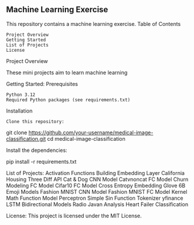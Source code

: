 ## Machine Learning Exercise

This repository contains a machine learning exercise.
Table of Contents

    Project Overview
    Getting Started
    List of Projects
    License

Project Overview

These mini projects aim to learn machine learning 

Getting Started:
Prerequisites

    Python 3.12
    Required Python packages (see requirements.txt)

Installation

    Clone this repository:

git clone https://github.com/your-username/medical-image-classification.git
cd medical-image-classification

Install the dependencies:

pip install -r requirements.txt

List of Projects:
     Activation Functions
     Building Embedding Layer
     California Housing Three Diff API
     Cat & Dog CNN Model
     Catvnoncat FC Model
     Churn Modeling FC Model
     Cifar10 FC Model
     Cross Entropy
     Embedding Glove 6B
     Emoji Models
     Fashion MNIST CNN Model
     Fashion MNIST FC Model
     Kernel
     Math Function Model
     Perceptron
     Simple Sin Function
     Tokenizer
     yfinance LSTM Bidirectional Models
     Radio Javan Analysis
     Heart Failer Classification

License:
This project is licensed under the MIT License.

